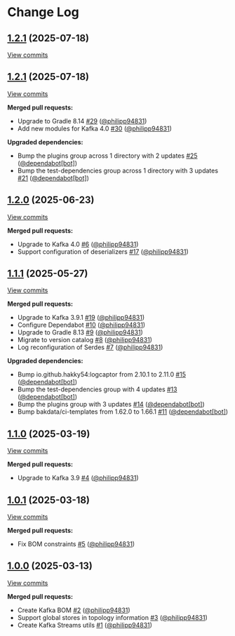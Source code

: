 # Change Log

## [1.2.1](https://github.com/bakdata/kafka-utils/tree/1.2.1) (2025-07-18)
[View commits](https://github.com/bakdata/kafka-utils/compare/1.2.1...1.2.1)


## [1.2.1](https://github.com/bakdata/kafka-utils/tree/1.2.1) (2025-07-18)
[View commits](https://github.com/bakdata/kafka-utils/compare/1.2.0...1.2.1)

**Merged pull requests:**

- Upgrade to Gradle 8.14 [\#29](https://github.com/bakdata/kafka-utils/pull/29) ([@philipp94831](https://github.com/philipp94831))
- Add new modules for Kafka 4.0 [\#30](https://github.com/bakdata/kafka-utils/pull/30) ([@philipp94831](https://github.com/philipp94831))

**Upgraded dependencies:**

- Bump the plugins group across 1 directory with 2 updates [\#25](https://github.com/bakdata/kafka-utils/pull/25) ([@dependabot[bot]](https://github.com/apps/dependabot))
- Bump the test\-dependencies group across 1 directory with 3 updates [\#21](https://github.com/bakdata/kafka-utils/pull/21) ([@dependabot[bot]](https://github.com/apps/dependabot))

## [1.2.0](https://github.com/bakdata/kafka-utils/tree/1.2.0) (2025-06-23)
[View commits](https://github.com/bakdata/kafka-utils/compare/1.1.1...1.2.0)

**Merged pull requests:**

- Upgrade to Kafka 4.0 [\#6](https://github.com/bakdata/kafka-utils/pull/6) ([@philipp94831](https://github.com/philipp94831))
- Support configuration of deserializers [\#17](https://github.com/bakdata/kafka-utils/pull/17) ([@philipp94831](https://github.com/philipp94831))

## [1.1.1](https://github.com/bakdata/kafka-utils/tree/1.1.1) (2025-05-27)
[View commits](https://github.com/bakdata/kafka-utils/compare/1.1.0...1.1.1)

**Merged pull requests:**

- Upgrade to Kafka 3.9.1 [\#19](https://github.com/bakdata/kafka-utils/pull/19) ([@philipp94831](https://github.com/philipp94831))
- Configure Dependabot [\#10](https://github.com/bakdata/kafka-utils/pull/10) ([@philipp94831](https://github.com/philipp94831))
- Upgrade to Gradle 8.13 [\#9](https://github.com/bakdata/kafka-utils/pull/9) ([@philipp94831](https://github.com/philipp94831))
- Migrate to version catalog [\#8](https://github.com/bakdata/kafka-utils/pull/8) ([@philipp94831](https://github.com/philipp94831))
- Log reconfiguration of Serdes [\#7](https://github.com/bakdata/kafka-utils/pull/7) ([@philipp94831](https://github.com/philipp94831))

**Upgraded dependencies:**

- Bump io.github.hakky54:logcaptor from 2.10.1 to 2.11.0 [\#15](https://github.com/bakdata/kafka-utils/pull/15) ([@dependabot[bot]](https://github.com/apps/dependabot))
- Bump the test\-dependencies group with 4 updates [\#13](https://github.com/bakdata/kafka-utils/pull/13) ([@dependabot[bot]](https://github.com/apps/dependabot))
- Bump the plugins group with 3 updates [\#14](https://github.com/bakdata/kafka-utils/pull/14) ([@dependabot[bot]](https://github.com/apps/dependabot))
- Bump bakdata/ci\-templates from 1.62.0 to 1.66.1 [\#11](https://github.com/bakdata/kafka-utils/pull/11) ([@dependabot[bot]](https://github.com/apps/dependabot))

## [1.1.0](https://github.com/bakdata/kafka-utils/tree/1.1.0) (2025-03-19)
[View commits](https://github.com/bakdata/kafka-utils/compare/1.0.1...1.1.0)

**Merged pull requests:**

- Upgrade to Kafka 3.9 [\#4](https://github.com/bakdata/kafka-utils/pull/4) ([@philipp94831](https://github.com/philipp94831))

## [1.0.1](https://github.com/bakdata/kafka-utils/tree/1.0.1) (2025-03-18)
[View commits](https://github.com/bakdata/kafka-utils/compare/1.0.0...1.0.1)

**Merged pull requests:**

- Fix BOM constraints [\#5](https://github.com/bakdata/kafka-utils/pull/5) ([@philipp94831](https://github.com/philipp94831))

## [1.0.0](https://github.com/bakdata/kafka-utils/tree/1.0.0) (2025-03-13)
[View commits](https://github.com/bakdata/kafka-utils/compare/03cb6863ced884f152de99215747ebe0f161c2e0...1.0.0)

**Merged pull requests:**

- Create Kafka BOM [\#2](https://github.com/bakdata/kafka-utils/pull/2) ([@philipp94831](https://github.com/philipp94831))
- Support global stores in topology information [\#3](https://github.com/bakdata/kafka-utils/pull/3) ([@philipp94831](https://github.com/philipp94831))
- Create Kafka Streams utils [\#1](https://github.com/bakdata/kafka-utils/pull/1) ([@philipp94831](https://github.com/philipp94831))
